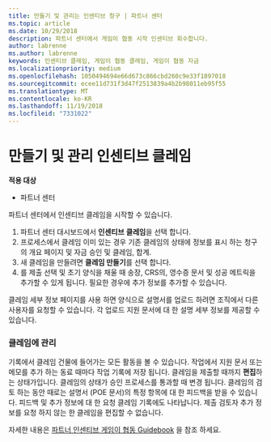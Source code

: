 ```yaml
---
title: 만들기 및 관리는 인센티브 청구 | 파트너 센터
ms.topic: article
ms.date: 10/29/2018
description: 파트너 센터에서 게임이 협동 시작 인센티브 회수합니다.
author: labrenne
ms.author: labrenne
keywords: 인센티브 클레임, 게임이 협동 클레임, 게임이 협동 자금
ms.localizationpriority: medium
ms.openlocfilehash: 1050494694e66d673c866cbd260c9e33f1897018
ms.sourcegitcommit: ecee11d731f3d47f2513839a4b2b98011eb95f55
ms.translationtype: MT
ms.contentlocale: ko-KR
ms.lasthandoff: 11/19/2018
ms.locfileid: "7331022"
---
```

# <a name="create-and-manage-an-incentives-claim"></a>만들기 및 관리 인센티브 클레임

**적용 대상**
- 파트너 센터

파트너 센터에서 인센티브 클레임을 시작할 수 있습니다. 

1. 파트너 센터 대시보드에서 **인센티브** **클레임**을 선택 합니다.
2.  프로세스에서 클레임 이미 있는 경우 기존 클레임의 상태에 정보를 표시 하는 청구의 개요 페이지 및 자금 승인 및 클레임, 합계.
3.  새 클레임을 만들려면 **클레임 만들기**를 선택 합니다.
4.  를 제출 선택 및 초기 양식을 채울 때 송장, CRS의, 영수증 문서 및 성공 메트릭을 추가할 수 있게 됩니다. 필요한 경우에 추가 정보를 추가할 수 있습니다.

클레임 세부 정보 페이지를 사용 하면 양식으로 설명서를 업로드 하려면 조직에서 다른 사용자를 요청할 수 있습니다. 각 업로드 지원 문서에 대 한 설명 세부 정보를 제공할 수 있습니다. 

### <a name="manage-your-claims"></a>클레임에 관리

기록에서 클레임 건물에 들어가는 모든 활동을 볼 수 있습니다. 작업에서 지원 문서 또는 메모를 추가 하는 동료 때마다 작업 기록에 저장 됩니다. 클레임을 제출할 때까지 **편집**하는 상태가입니다. 클레임의 상태가 승인 프로세스를 통과할 때 변경 됩니다. 클레임의 검토 하는 동안 때로는 설명서 (POE 문서)의 특정 항목에 대 한 피드백을 받을 수 있습니다. 피드백 및 추가 정보에 대 한 요청 클레임 기록에도 나타납니다. 제출 검토자 추가 정보를 요청 하지 않는 한 클레임을 편집할 수 없습니다.

자세한 내용은 [파트너 인센티브 게임이 협동 Guidebook](https://assets.microsoft.com/coop-guidebook.pdf) 을 참조 하세요.
